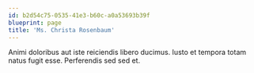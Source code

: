 ```yaml
---
id: b2d54c75-0535-41e3-b60c-a0a53693b39f
blueprint: page
title: 'Ms. Christa Rosenbaum'
---
```

Animi doloribus aut iste reiciendis libero ducimus. Iusto et tempora totam natus fugit esse. Perferendis sed sed et.